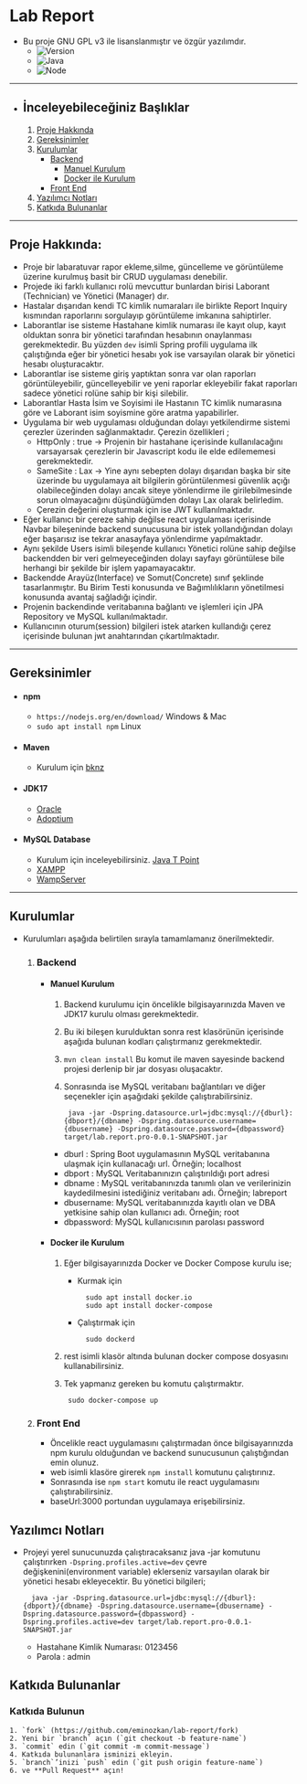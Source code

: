 # Lab Report
- Bu proje GNU GPL v3 ile lisanslanmıştır ve özgür yazılımdır.
    - ![Version](https://img.shields.io/badge/version-0.0.1-purple.svg)
    - ![Java](https://img.shields.io/badge/Java-17.0.6-orange)
    - ![Node](https://img.shields.io/badge/Node-18.16-green)


___________


- ## İnceleyebileceğiniz Başlıklar

    1. [Proje Hakkında](#Proje-Hakkında)
    2. [Gereksinimler](#Gereksinimler)
    3. [Kurulumlar](#Kurulumlar)
        - [Backend](#Backend)
            - [Manuel Kurulum](#Manuel-Kurulum)
            - [Docker ile Kurulum](#Docker-ile-Kurulum)
        - [Front End](#Front-End)
    4. [Yazılımcı Notları](#Yazılımcı-Notları)
    4. [Katkıda Bulunanlar](#Katkıda-Bulunanlar)



_________________________


## Proje Hakkında:

- Proje bir labaratuvar rapor ekleme,silme, güncelleme ve görüntüleme üzerine kurulmuş basit bir CRUD uygulaması denebilir.
- Projede iki farklı kullanıcı rolü mevcuttur bunlardan birisi Laborant (Technician) ve Yönetici (Manager) dır.
- Hastalar dışarıdan kendi TC kimlik numaraları ile birlikte Report Inquiry kısmından raporlarını sorgulayıp görüntüleme imkanına sahiptirler.
- Laborantlar ise sisteme Hastahane kimlik numarası ile kayıt olup, kayıt olduktan sonra bir yönetici tarafından hesabının onaylanması gerekmektedir. Bu yüzden `dev` isimli Spring profili uygulama ilk çalıştığında eğer bir yönetici hesabı yok ise varsayılan olarak bir yönetici hesabı oluşturacaktır.
- Laborantlar ise sisteme giriş yaptıktan sonra var olan raporları görüntüleyebilir, güncelleyebilir ve yeni raporlar ekleyebilir fakat raporları sadece yönetici rolüne sahip bir kişi silebilir.
- Laborantlar Hasta İsim ve Soyisimi ile Hastanın TC kimlik numarasına göre ve Laborant isim soyismine göre aratma yapabilirler.
- Uygulama bir web uygulaması olduğundan dolayı yetkilendirme sistemi çerezler üzerinden sağlanmaktadır. Çerezin özellikleri ; 
    - HttpOnly : true -> Projenin bir hastahane içerisinde kullanılacağını varsayarsak çerezlerin bir Javascript kodu ile elde edilememesi gerekmektedir.
    - SameSite : Lax -> Yine aynı sebepten dolayı dışarıdan başka bir site üzerinde bu uygulamaya ait bilgilerin görüntülenmesi güvenlik açığı olabileceğinden dolayı ancak siteye yönlendirme ile girilebilmesinde sorun olmayacağını düşündüğümden dolayı Lax olarak belirledim.
    - Çerezin değerini oluşturmak için ise JWT kullanılmaktadır.
- Eğer kullanıcı bir çereze sahip değilse react uygulaması içerisinde Navbar bileşeninde backend sunucusuna bir istek yollandığından dolayı eğer başarısız ise tekrar anasayfaya yönlendirme yapılmaktadır.
- Aynı şekilde Users isimli bileşende kullanıcı Yönetici rolüne sahip değilse backendden bir veri gelmeyeceğinden dolayı sayfayı görüntülese bile herhangi bir şekilde bir işlem yapamayacaktır.
- Backendde Arayüz(Interface) ve Somut(Concrete) sınıf şeklinde tasarlanmıştır. Bu Birim Testi konusunda ve Bağımlılıkların yönetilmesi konusunda avantaj sağladığı içindir.
- Projenin backendinde veritabanına bağlantı ve işlemleri için JPA Repository ve MySQL kullanılmaktadır.
- Kullanıcının oturum(session) bilgileri istek atarken kullandığı çerez içerisinde bulunan jwt anahtarından çıkartılmaktadır.

__________________________


## Gereksinimler

- #### npm
    - `https://nodejs.org/en/download/` Windows & Mac
    - `sudo apt install npm` Linux

- #### Maven
    - Kurulum için [bknz](https://www.baeldung.com/install-maven-on-windows-linux-mac)

- #### JDK17
    - [Oracle](https://www.oracle.com/java/technologies/downloads/#java17)
    - [Adoptium](https://adoptium.net/temurin/releases/?package=jdk&version=17)

- #### MySQL Database 
    - Kurulum için inceleyebilirsiniz. [Java T Point](https://www.javatpoint.com/how-to-install-mysql)
    - [XAMPP](https://www.apachefriends.org/tr/index.html)
    - [WampServer](https://www.wampserver.com/en/download-wampserver-64bits/)

__________________________


## Kurulumlar

- Kurulumları aşağıda belirtilen sırayla tamamlamanız önerilmektedir.
    1. ### Backend
        - #### Manuel Kurulum
            1. Backend kurulumu için öncelikle bilgisayarınızda Maven ve JDK17 kurulu olması gerekmektedir.
            2. Bu iki bileşen kurulduktan sonra rest klasörünün içerisinde aşağıda bulunan kodları çalıştırmanız gerekmektedir.
            3. `mvn clean install` Bu komut ile maven sayesinde backend projesi derlenip bir jar dosyası oluşacaktır. 
            4. Sonrasında ise MySQL veritabanı bağlantıları ve diğer seçenekler için aşağıdaki şekilde çalıştırabilirsiniz.
                
                    java -jar -Dspring.datasource.url=jdbc:mysql://{dburl}:{dbport}/{dbname} -Dspring.datasource.username={dbusername} -Dspring.datasource.password={dbpassword} target/lab.report.pro-0.0.1-SNAPSHOT.jar
            - dburl : Spring Boot uygulamasının MySQL veritabanına ulaşmak için kullanacağı url. Örneğin;
            localhost
            - dbport : MySQL Veritabanınızın çalıştırıldığı port adresi
            - dbname : MySQL veritabanınızda tanımlı olan ve verilerinizin kaydedilmesini istediğiniz veritabanı adı. Örneğin;
            labreport
            - dbusername: MySQL veritabanınızda kayıtlı olan ve DBA yetkisine sahip olan kullanıcı adı. Örneğin;
            root
            - dbpassword: MySQL kullanıcısının parolası
            password

        - #### Docker ile Kurulum
            1. Eğer bilgisayarınızda Docker ve Docker Compose kurulu ise;
                - Kurmak için

                        sudo apt install docker.io
                        sudo apt install docker-compose
                - Çalıştırmak için
                        
                        sudo dockerd
                        
            2. rest isimli klasör altında bulunan docker compose dosyasını kullanabilirsiniz.
            3. Tek yapmanız gereken bu komutu çalıştırmaktır. 
                
                    sudo docker-compose up
                
     2. ### Front End
        - Öncelikle react uygulamasını çalıştırmadan önce bilgisayarınızda npm kurulu olduğundan ve backend sunucusunun çalıştığından emin olunuz.
        - web isimli klasöre girerek `npm install` komutunu çalıştırınız.
        - Sonrasında ise `npm start` komutu ile react uygulamasını çalıştırabilirsiniz.
        - baseUrl:3000 portundan uygulamaya erişebilirsiniz.


## Yazılımcı Notları
- Projeyi yerel sunucunuzda çalıştıracaksanız java -jar komutunu çalıştırırken `-Dspring.profiles.active=dev` çevre değişkenini(environment variable) eklerseniz varsayılan olarak bir yönetici hesabı ekleyecektir. Bu yönetici bilgileri;

        java -jar -Dspring.datasource.url=jdbc:mysql://{dburl}:{dbport}/{dbname} -Dspring.datasource.username={dbusername} -Dspring.datasource.password={dbpassword} -Dspring.profiles.active=dev target/lab.report.pro-0.0.1-SNAPSHOT.jar

    - Hastahane Kimlik Numarası: 0123456
    - Parola : admin



## Katkıda Bulunanlar

### Katkıda Bulunun
    1. `fork` (https://github.com/eminozkan/lab-report/fork)
    2. Yeni bir `branch` açın (`git checkout -b feature-name`)
    3. `commit` edin (`git commit -m commit-message`)
    4. Katkıda bulunanlara isminizi ekleyin.
    5. `branch`’inizi `push` edin (`git push origin feature-name`)
    6. ve **Pull Request** açın!
